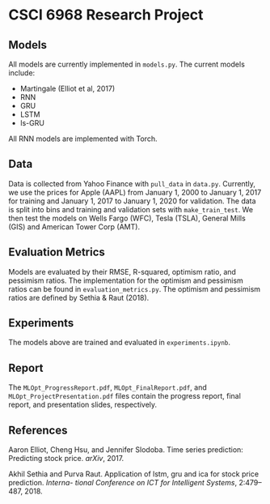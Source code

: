 # CSCI 6968 Research Project
## Models
All models are currently implemented in `models.py`. The current models include:
- Martingale (Elliot et al, 2017)
- RNN
- GRU
- LSTM
- ls-GRU

All RNN models are implemented with Torch.

## Data
Data is collected from Yahoo Finance with `pull_data` in `data.py`. Currently, we use the prices for Apple (AAPL) from January 1, 2000 to January 1, 2017 for training and January 1, 2017 to January 1, 2020 for validation. The data is split into bins and training and validation sets with `make_train_test`. We then test the models on Wells Fargo (WFC), Tesla (TSLA), General Mills (GIS) and American Tower Corp (AMT).

## Evaluation Metrics
Models are evaluated by their RMSE, R-squared, optimism ratio, and pessimism ratios. The implementation for the optimism and pessimism ratios can be found in `evaluation_metrics.py`. The optimism and pessimism ratios are defined by Sethia & Raut (2018).

## Experiments
The models above are trained and evaluated in `experiments.ipynb`.

## Report
The `MLOpt_ProgressReport.pdf`, `MLOpt_FinalReport.pdf`, and `MLOpt_ProjectPresentation.pdf` files contain the progress report, final report, and presentation slides, respectively.

## References
Aaron Elliot, Cheng Hsu, and Jennifer Slodoba. Time series prediction: Predicting stock price.
*arXiv*, 2017.

Akhil Sethia and Purva Raut. Application of lstm, gru and ica for stock price prediction. *Interna-
tional Conference on ICT for Intelligent Systems*, 2:479–487, 2018.
